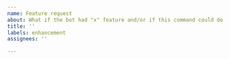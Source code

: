 ```yaml
---
name: Feature request
about: What if the bot had "x" feature and/or if this command could do "y".
title: ''
labels: enhancement
assignees: ''

---
```


<!-- This is the part where you describe a feature, addition, something. Please be detailed and specific! -->

